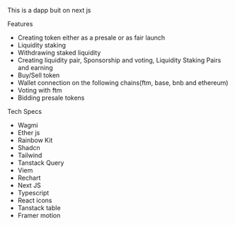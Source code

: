 This is a dapp buit on next js

Features 

- Creating token either as a presale or as fair launch
- Liquidity staking
- Withdrawing staked liquidity
- Creating liquidity pair, Sponsorship and voting, Liquidity Staking Pairs and earning
- Buy/Sell token
- Wallet connection on the following chains(ftm, base, bnb and ethereum)
- Voting with ftm
- Bidding presale tokens



Tech Specs
- Wagmi 
- Ether js
- Rainbow Kit
- Shadcn
- Tailwind
- Tanstack Query
- Viem
- Rechart
- Next JS
- Typescript
- React icons
- Tanstack table
- Framer motion
